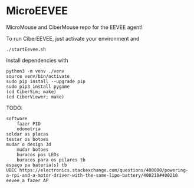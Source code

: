 # MicroEEVEE
MicroMouse and CiberMouse repo for the EEVEE agent!

To run CiberEEVEE, just activate your environment and

    ./startEevee.sh
    
Install dependencies with

    python3 -m venv ./venv
    source venv/bin/activate
    sudo pip install --upgrade pip
    sudo pip3 install pygame
    (cd CiberSim; make)
    (cd CiberViewer; make)

TODO:

    software
        fazer PID
        odometria
    soldar as placas
    testar os botoes
    mudar o design 3d
        mudar botoes
        buracos pos LEDs
        buracos para os pilares tb
    espaço pa bateria(s) tb
    UBEC https://electronics.stackexchange.com/questions/400000/powering-a-rpi-and-a-motor-driver-with-the-same-lipo-battery/400210#400210
    eevee a fazer AP
